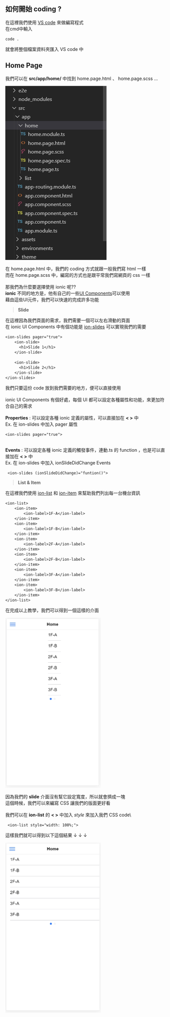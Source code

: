 ## 如何開始 coding ?

在這裡我們使用 [VS code](https://code.visualstudio.com/) 來做編寫程式\
在cmd中輸入

    code .

就會將整個檔案資料夾匯入 VS code 中

## Home Page

我們可以在 **src/app/home/** 中找到 home.page.html 、 home.page.scss ...

![image](教程圖片/1572784367774.jpg)

在 home.page.html 中，我們的 coding 方式就跟一般我們寫 html 一樣\
而在 home.page.scss 中，編寫的方式也是跟平常我們寫網頁的 css 一樣\
\
那我們為什麼要選擇使用 ionic 呢??\
**ionic** 不同的地方是，他有自己的一些[UI Components](https://ionicframework.com/docs/components)可以使用\
藉由這些UI元件，我們可以快速的完成許多功能


> **Slide**

在這裡因為我們頁面的需求，我們需要一個可以左右滑動的頁面\
在 ionic UI Components 中有個功能是 [ion-slides](https://ionicframework.com/docs/api/slides) 可以實現我們的需要

    <ion-slides pager="true">
        <ion-slide>
          <h1>Slide 1</h1>
        </ion-slide>

        <ion-slide>
          <h1>Slide 2</h1>
        </ion-slide>
    </ion-slides>

我們只要這份 code 放到我們需要的地方，便可以直接使用\
\
ionic UI Components 有個好處，每個 UI 都可以設定各種屬性和功能，來更加符合自己的需求\
\
**Properties** : 可以設定各種 ionic 定義的屬性，可以直接加在 **< >** 中\
Ex. 在 ion-slides 中加入 pager 屬性
    
    <ion-slides pager="true">

\
**Events** : 可以設定各種 ionic 定義的觸發事件，連動.ts 的 function ，也是可以直接加在 **< >** 中\
Ex.  在 ion-slides 中加入 ionSlideDidChange Events

     <ion-slides (ionSlideDidChange)="funtion()">

 

> **List & Item**

在這裡我們使用 [ion-list](https://ionicframework.com/docs/api/list) 和 [ion-item](https://ionicframework.com/docs/api/item) 來幫助我們列出每一台機台資訊

    <ion-list>
        <ion-item>
            <ion-label>1F-A</ion-label>
        </ion-item>
        <ion-item>
            <ion-label>1F-B</ion-label>
        </ion-item>
        <ion-item>
            <ion-label>2F-A</ion-label>
        </ion-item>
        <ion-item>
            <ion-label>2F-B</ion-label>
        </ion-item>
        <ion-item>
            <ion-label>3F-A</ion-label>
        </ion-item>
        <ion-item>
            <ion-label>3F-B</ion-label>
        </ion-item>
    </ion-list>

在完成以上教學，我們可以得到一個這樣的介面

<img src="教程圖片/1572839994496.jpg" width="300px" height="534px">

因為我們的 **slide** 介面沒有幫它設定寬度，所以就會擠成一塊\
這個時候，我們可以來編寫 CSS 讓我們的版面更好看\
\
我們可以在 **ion-list** 的 **< >** 中加入 *style* 來加入我們 CSS code\

     <ion-list style="width: 100%;">

這樣我們就可以得到以下這個結果 ↓ ↓ ↓

<img src="教程圖片/1572841236822.jpg" width="300px" height="534px">




























